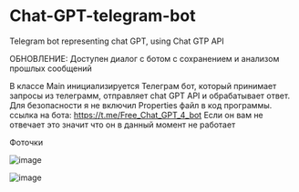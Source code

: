 # Chat-GPT-telegram-bot
Telegram bot representing chat GPT, using Chat GTP API

ОБНОВЛЕНИЕ: Доступен диалог с ботом с сохранением и анализом прошлых сообщений

В классе Main инициализируется Телеграм бот, который принимает запросы из телеграмм, отправляет chat GPT API и обрабатывает ответ.
Для безопасности я не включил Properties файл в код программы.
ссылка на бота: https://t.me/Free_Chat_GPT_4_bot
Если он вам не отвечает это значит что он в данный момент не работает

Фоточки

![image](https://github.com/borisaushev/Chat-GPT-telegram-bot/assets/57569512/b222b429-ce0b-419f-8f07-aac96978c90d)

![image](https://github.com/borisaushev/Chat-GPT-telegram-bot/assets/57569512/7032d36c-7367-4aaa-9054-5ace59a04238)
